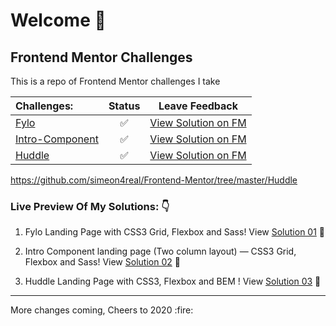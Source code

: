 # Welcome 🙌

## Frontend Mentor Challenges

This is a repo of Frontend Mentor challenges I take

|Challenges:|Status |Leave Feedback|
|:----------|:------:|:--------------:|
|[Fylo](https://github.com/simeon4real/Frontend-Mentor/tree/master/fylo)| ✅| [View Solution on FM](https://www.frontendmentor.io/solutions/fylo-landing-page-using-css-grid-flexbox-sass-and-bem-NA0JyxIH) |
|[Intro-Component](https://github.com/simeon4real/Frontend-Mentor/tree/master/intro-component-sign-up)| ✅|  [View Solution on FM](https://www.frontendmentor.io/solutions/sass-html5-npm-2mhsUOnR) |
|[Huddle](https://github.com/simeon4real/Frontend-Mentor/tree/master/Huddle) | ✅ | [View Solution on FM](https://www.frontendmentor.io/solutions/responsive-huddle-landing-page-using-css3-flexbox-and-bem-oEeKHXYb) |


https://github.com/simeon4real/Frontend-Mentor/tree/master/Huddle

### Live Preview Of My Solutions: 👇

1. Fylo Landing Page with CSS3 Grid, Flexbox and Sass!
View [Solution 01](https://simeon4real.github.io/fylo/) 🚀

2. Intro Component landing page (Two column layout) &mdash; CSS3 Grid, Flexbox and Sass!
View [Solution 02](https://simeon4real.github.io/Frontendmentor-challenge/) 🚀

3. Huddle Landing Page with CSS3, Flexbox and BEM !
View [Solution 03](https://simeon4real.github.io/Frontend-Mentor/Huddle/index.html) 🚀




<hr>
More changes coming, Cheers to 2020 :fire: 
